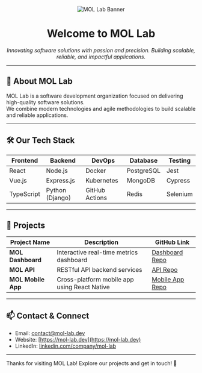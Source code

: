 <!-- MOL Lab Organization Profile README -->

<p align="center">
  <img src="https://via.placeholder.com/900x200?text=MOL+Lab+-+Software+Development+Lab" alt="MOL Lab Banner" />
</p>

<h1 align="center">Welcome to MOL Lab</h1>

<p align="center">
  <em>Innovating software solutions with passion and precision.  
  Building scalable, reliable, and impactful applications.</em>
</p>

---

## 🚀 About MOL Lab

MOL Lab is a software development organization focused on delivering high-quality software solutions.  
We combine modern technologies and agile methodologies to build scalable and reliable applications.

---

## 🛠️ Our Tech Stack

| Frontend        | Backend         | DevOps         | Database       | Testing       |
|-----------------|-----------------|----------------|----------------|---------------|
| React           | Node.js         | Docker         | PostgreSQL     | Jest          |
| Vue.js          | Express.js      | Kubernetes     | MongoDB        | Cypress       |
| TypeScript      | Python (Django) | GitHub Actions | Redis          | Selenium      |

---

## 📂 Projects

| Project Name       | Description                                   | GitHub Link                                   |
|--------------------|-----------------------------------------------|-----------------------------------------------|
| **MOL Dashboard**  | Interactive real-time metrics dashboard       | [Dashboard Repo](https://github.com/mol-lab/dashboard)  |
| **MOL API**        | RESTful API backend services                   | [API Repo](https://github.com/mol-lab/api)                  |
| **MOL Mobile App** | Cross-platform mobile app using React Native  | [Mobile App Repo](https://github.com/mol-lab/mobile-app)     |

---

## 📫 Contact & Connect

- Email: [contact@mol-lab.dev](mailto:contact@mol-lab.dev)  
- Website: [https://mol-lab.dev](https://mol-lab.dev)  
- LinkedIn: [linkedin.com/company/mol-lab](https://linkedin.com/company/mol-lab)

---

Thanks for visiting MOL Lab! Explore our projects and get in touch! 🚀
